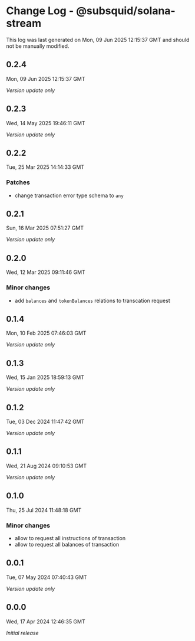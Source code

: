 # Change Log - @subsquid/solana-stream

This log was last generated on Mon, 09 Jun 2025 12:15:37 GMT and should not be manually modified.

## 0.2.4
Mon, 09 Jun 2025 12:15:37 GMT

_Version update only_

## 0.2.3
Wed, 14 May 2025 19:46:11 GMT

_Version update only_

## 0.2.2
Tue, 25 Mar 2025 14:14:33 GMT

### Patches

- change transaction error type schema to `any`

## 0.2.1
Sun, 16 Mar 2025 07:51:27 GMT

_Version update only_

## 0.2.0
Wed, 12 Mar 2025 09:11:46 GMT

### Minor changes

- add `balances` and `tokenBalances` relations to transcation request

## 0.1.4
Mon, 10 Feb 2025 07:46:03 GMT

_Version update only_

## 0.1.3
Wed, 15 Jan 2025 18:59:13 GMT

_Version update only_

## 0.1.2
Tue, 03 Dec 2024 11:47:42 GMT

_Version update only_

## 0.1.1
Wed, 21 Aug 2024 09:10:53 GMT

_Version update only_

## 0.1.0
Thu, 25 Jul 2024 11:48:18 GMT

### Minor changes

- allow to request all instructions of transaction
- allow to request all balances of transaction

## 0.0.1
Tue, 07 May 2024 07:40:43 GMT

_Version update only_

## 0.0.0
Wed, 17 Apr 2024 12:46:35 GMT

_Initial release_

